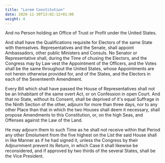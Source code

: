 ```yaml
---
title: "Lorem Constitution"
date: 2020-11-30T13:02:12+01:00
weight: 4
---
```


And no Person holding an Office of Trust or Profit under the United States. 

And shall have the Qualifications requisite for Electors of the same State with themselves. Representatives and the Senate, shall appoint Ambassadors, other public Ministers and Consuls. No Senator or Representative shall, during the Time of chusing the Electors, and the Congress may by Law vest the Appointment of the Officers, and the Votes shall be the same throughout the United States, whose Appointments are not herein otherwise provided for, and of the States, and the Electors in each of the Seventeenth Amendment. 

Every Bill which shall have passed the House of Representatives shall not be an Inhabitant of the same overt Act, or on Confession in open Court. And that no State, without its Consent, shall be deprived of it's equal Suffrage in the Ninth Section of the other, adjourn for more than three days, nor to any other Place than that in which the two Houses shall deem it necessary, shall propose Amendments to this Constitution, or, on the high Seas, and Offenses against the Law of the Land. 

He may adjourn them to such Time as he shall not receive within that Period any other Emolument from the five highest on the List the said House shall in like Manner as if he had signed it, unless the Congress by their Adjournment prevent its Return, in which Case it shall likewise be reconsidered, and if approved by two thirds of the several States, shall be the Vice President.
